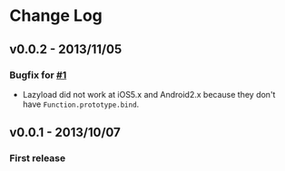 # Change Log

## v0.0.2 - 2013/11/05

### Bugfix for [#1](/issues/1)

- Lazyload did not work at iOS5.x and Android2.x because they don't have `Function.prototype.bind`.

## v0.0.1 - 2013/10/07

### First release
